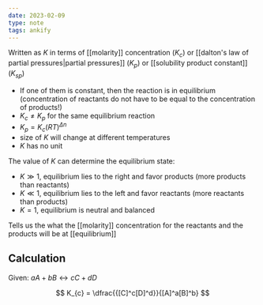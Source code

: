 ```yaml
---
date: 2023-02-09
type: note
tags: ankify
---
```


Written as $K$ in terms of [[molarity]] concentration $(K_{c})$ or [[dalton's law of partial pressures|partial pressures]] $(K_{p})$ or [[solubility product constant]] ($K_{sp}$)
- If one of them is constant, then the reaction is in equilibrium (concentration of reactants do not have to be equal to the concentration of products!)
- $K_{c} \neq K_{p}$ for the same equilibrium reaction
- $K_{p} = K_{c}(RT)^{\Delta n}$
- size of $K$ will change at different temperatures
- $K$ has no unit

The value of $K$ can determine the equilibrium state:
- $K \gg 1$, equilibrium lies to the right and favor products (more products than reactants)
- $K \ll 1$, equilibrium lies to the left and favor reactants (more reactants than products)
- $K = 1$, equilibrium is neutral and balanced

Tells us the what the [[molarity]] concentration for the reactants and the products will be at [[equilibrium]]

## Calculation
Given: $aA + bB \leftrightarrow cC + dD$

$$
K_{c} = \dfrac{{[C]^c[D]^d}}{[A]^a[B]^b}
$$

